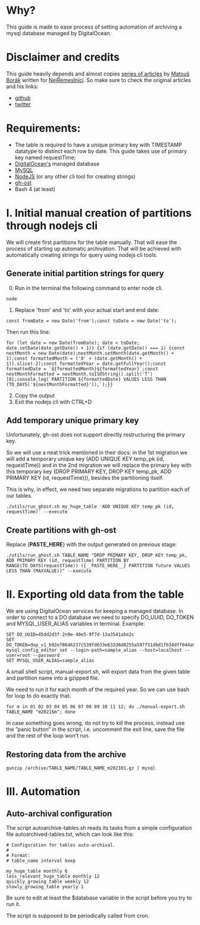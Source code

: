 # Why?
This guide is made to ease process of setting automation of archiving a mysql database managed by DigitalOcean.

# Disclaimer and credits
This guide heavily depends and almost copies [series of articles](https://dev.to/borama/series/4701) by [Matouš Borák](https://dev.to/borama) written for [NejŘemeslníci](https://dev.to/nejremeslnici).
So make sure to check the original articles and his links:
- [github](https://github.com/borama)
- [twitter](https://twitter.com/boramacz)

# Requirements:
- The table is required to have a unique primary key with TIMESTAMP datatype to distinct each row by date. This guide takes use of primary key named requestTime;
- [DigitalOcean's](https://www.digitalocean.com/) managed database
- [MySQL](https://www.mysql.com/)
- [NodeJS](https://nodejs.org/) (or any other cli tool for creating strings)
- [gh-ost](https://github.com/github/gh-ost)
- Bash 4 (at least)

# I. Initial manual creation of partitions through nodejs cli
We will create first partitions for the table manually. That will ease the process of starting up automatic archivation.
That will be achieved with automatically creating strings for query using nodejs cli tools.

## Generate initial partition strings for query
0. Run in the terminal the following command to enter node cli.
```
node
```
1. Replace 'from' and 'to' with your actual start and end date:
```
const fromDate = new Date('from');const toDate = new Date('to');
```
Then run this line:
```
for (let date = new Date(fromDate); date < toDate; date.setDate(date.getDate() + 1)) {if (date.getDate() === 1) {const nextMonth = new Date(date);nextMonth.setMonth(date.getMonth() + 1);const formattedMonth = ('0' + (date.getMonth() + 1)).slice(-2);const formattedYear = date.getFullYear();const formattedDate = `${formattedMonth}${formattedYear}`;const nextMonthFormatted = nextMonth.toISOString().split('T')[0];console.log(`PARTITION ${formattedDate} VALUES LESS THAN (TO_DAYS('${nextMonthFormatted}')),`);}}
```
2. Copy the output
3. Exit the nodejs cli with CTRL+D

## Add temporary unique primary key
Unfortunately, gh-ost does not support directly restructuring the primary key.

So we will use a neat trick mentioned in their docs:
in the 1st migration we will add a temporary unique key (ADD UNIQUE KEY temp_pk (id, requestTime))
and in the 2nd migration we will replace the primary key with this temporary key (DROP PRIMARY KEY, DROP KEY temp_pk, ADD PRIMARY KEY (id, requestTime))), besides the partitioning itself.

This is why, in effect, we need two separate migrations to partition each of our tables.

```./utils/run_ghost.sh my_huge_table 'ADD UNIQUE KEY temp_pk (id, requestTime)' --execute```

## Create partitions with gh-ost
Replace {__PASTE_HERE__} with the output generated on previous stage:

```
./utils/run_ghost.sh TABLE_NAME "DROP PRIMARY KEY, DROP KEY temp_pk, ADD PRIMARY KEY (id, requestTime) PARTITION BY RANGE(TO_DAYS(requestTime)) ({__PASTE_HERE__} PARTITION future VALUES LESS THAN (MAXVALUE))" --execute
```

# II. Exporting old data from the table
We are using DigitalOcean services for keeping a managed database.
In order to connect to a DO database we need to specify DO_UUID, DO_TOKEN and MYSQL_USER_ALIAS variables in terminal. Example:
```
SET DO_UUID=45dd2d3f-2n9e-40e5-9f7d-13a3541abe2c
SET DO_TOKEN=dop_v1_b92e78646237c539fd633e632d8d0255a597f51dbd1fb34dff044a967cf366ff
mysql_config_editor set --login-path=sample_alias --host=localhost --user=root --password
SET MYSQL_USER_ALIAS=sample_alias
```
A small shell script, manual-export.sh, will export data from the given table and partition name into a gzipped file.

We need to run it for each month of the required year. So we can use bash for loop to do exactly that:
```
for m in 01 02 03 04 05 06 07 08 09 10 11 12; do ./manual-export.sh TABLE_NAME "m2021$m"; done
```

In case something goes wrong, do not try to kill the process, instead use the ”panic button“ in the script, i.e. uncomment the exit line, save the file and the rest of the loop won't run.

## Restoring data from the archive
```
gunzip /archive/TABLE_NAME/TABLE_NAME_m202101.gz | mysql
```

# III. Automation

## Auto-archival configuration
The script autoarchive-tables.sh reads its tasks from a simple configuration file autoarchived-tables.txt, which can look like this:

```
# Configuration for tables auto-archival.
#
# Format:
# table_name interval keep

my_huge_table monthly 6
less_relevant_huge_table monthly 12
quickly_growing_table weekly 12
slowly_growing_table yearly 1
```

Be sure to edit at least the $database variable in the script before you try to run it.

The script is supposed to be periodically called from cron.
